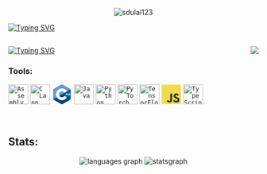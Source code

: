 <!-- Page Reloaded counter -->
<p title="pageReloaded" align="center"> 
  <img alt="sdulal123" src="https://komarev.com/ghpvc/?username=sdulal123&color=brightgreen&style=plastic&label=PAGE+RELOADED"/>
</p>

<!-- Title -->
[![Typing SVG](https://readme-typing-svg.demolab.com?font=Fira+Code&size=30&duration=2000&pause=1000&color=5DF7BD&center=true&vCenter=true&random=false&width=435&lines=Hello+and+welcome!!!+🤗)](https://git.io/typing-svg)
##
<img align="right" src="https://github.com/sdulal123/sdulal123/assets/86375908/a4bfd187-404b-4088-9517-30a5363037dc"/>

[![Typing SVG](https://readme-typing-svg.demolab.com?font=Fira+Code&duration=5000&pause=1000&color=53D3F7&center=true&vCenter=true&random=false&width=435&lines=I+am+Sushil%2C+a+software+developer)](https://git.io/typing-svg)
  <!-- Sites to get logos: https://www.vectorlogo.zone or https://simpleicons.org/ -->
  ### Tools:
  <div align="left">
    <code><img title="Assembly" width="40" height="40" src="https://github.com/sudulal123/sudulal123/assets/86375908/6ed576ac-2de7-4dec-81d8-710df51e2f88"></code>
    <code><img title="C Lang" width="40" height="40" src="https://www.vectorlogo.zone/logos/open-std_c/open-std_c-icon~alt2.svg"/></code>
    <code><img title="C++ Lang" width="40" height="40" src="https://raw.githubusercontent.com/devicons/devicon/master/icons/cplusplus/cplusplus-original.svg"></code>
    <code><img title="Java" width="40" height="40" src="https://www.vectorlogo.zone/logos/java/java-icon.svg"></code>
    <code><img title="Python" width="40" height="40" src="https://www.vectorlogo.zone/logos/python/python-icon.svg"></code>
    <code><img title="PyTorch" width="40" height="40" src="https://www.vectorlogo.zone/logos/pytorch/pytorch-icon.svg"></code>
    <code><img title="TensorFlow" width="40" height="40" src="https://www.vectorlogo.zone/logos/tensorflow/tensorflow-icon.svg"></code>
    <code><img title="JavaScript" width="40" height="40" src="https://raw.githubusercontent.com/devicons/devicon/master/icons/javascript/javascript-original.svg"></code>
    <code><img title="TypeScript" width="40" height="40" src="https://www.vectorlogo.zone/logos/typescriptlang/typescriptlang-icon.svg"></code>
  </div>
</p>
    
&nbsp;

## Stats:
<p>
    <div align="center">
      <img 
        height="150" 
        width="50%" 
        alt="languages graph" 
        src="https://github-readme-stats.vercel.app/api/top-langs?username=sdulal123&locale=en&hide_title=false&layout=compact&card_width=200&langs_count=5&theme=merko&hide_border=false"/>
      <img 
        height="150" 
        alt="statsgraph" 
        src="https://github-readme-stats.vercel.app/api?username=sdulal123&hide_title=false&hide_rank=false&show_icons=true&include_all_commits=true&count_private=true&disable_animations=false&theme=tokyonight&locale=en&hide_border=false"/>
    </div>
</p>

## <br/>

<!-- This readme was created by Sushil Dulal - https://github.com/sdulal123 -->
